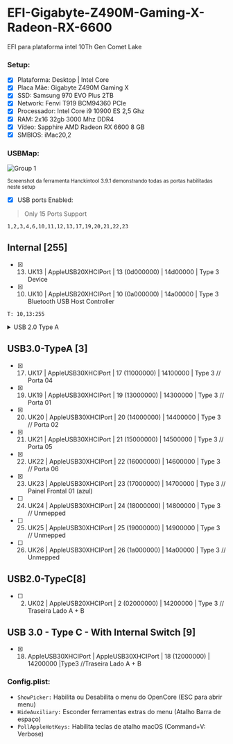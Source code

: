 # EFI-Gigabyte-Z490M-Gaming-X-Radeon-RX-6600

EFI para plataforma intel 10Th Gen Comet Lake


### Setup:

- [X] Plataforma: Desktop | Intel Core
- [x] Placa Mãe: Gigabyte Z490M Gaming X
- [x] SSD: Samsung 970 EVO Plus 2TB
- [x] Network: Fenvi T919 BCM94360 PCIe
- [x] Processador: Intel Core i9 10900 ES 2,5 Ghz 
- [x] RAM: 2x16 32gb 3000 Mhz DDR4
- [x] Vídeo: Sapphire AMD Radeon RX 6600 8 GB
- [x] SMBIOS: iMac20,2

### USBMap:

![Group 1](https://user-images.githubusercontent.com/99222756/206858818-cf645e86-7ab7-42b1-9991-87941b01ea11.png)

<sub>Screenshot da ferramenta Hanckintool 3.9.1 demonstrando todas as portas habilitadas neste setup </sub>


- [x] USB ports Enabled: 
> Only 15 Ports Support

```
1,2,3,4,6,10,11,12,13,17,19,20,21,22,23
```

## Internal [255]

- [x] 13. UK13 | AppleUSB20XHCIPort | 13 (0d000000) | 14d00000 | Type 3 Device
- [x] 10. UK10 | AppleUSB20XHCIPort | 10 (0a000000) | 14a00000 | Type 3 Bluetooth USB Host Controller

```
T: 10,13:255
```
<details><summary>USB 2.0 Type A</summary>

<p>
## USB3.0-TypeA [3]

- [x] 01. UK01 | AppleUSB20XHCIPort | 01 (01000000) | 14100000 | Type 3 // Porta 04
- [x] 03. UK03 | AppleUSB20XHCIPort | 03 (03000000) | 14300000 | Type 3 // Porta 01
- [x] 04. UK04 | AppleUSB20XHCIPort | 04 (04000000) | 14400000 | Type 3 // Porta 02
- [ ] 05. UK05 | AppleUSB20XHCIPort | 05 (05000000) | 14500000 | Type 3 // Porta 05
- [x] 06. UK06 | AppleUSB20XHCIPort | 06 (06000000) | 14600000 | Type 3 // Porta 06
- [ ] 07. UK07 | AppleUSB20XHCIPort | 07 (07000000) | 14700000 | Type 3 // Painel Frontal (azul)
- [ ] 08. UK08 | AppleUSB20XHCIPort | 08 (08000000) | 14800000 | Type 3 // Unmepped
- [ ] 09. UK09 | AppleUSB20XHCIPort | 09 (09000000) | 14900000 | Type 3 // Unmepped
- [x] 11. UK11 | AppleUSB20XHCIPort | 11 (0b000000) | 14b00000 | Type 3 // Painel Frontal (ao lado da Azul)
- [x] 12. UK12 | AppleUSB20XHCIPort | 12 (0c000000) | 14c00000 | Type 3 // Painel Frontal
- [x] 14. UK14 | AppleUSB20XHCIPort | 14 (0e000000) | 14e00000 | Type 3 // Unmepped
- [ ] 15. UK15 | AppleUSB20XHCIPort | 15 (0f000000) | 14f00000 | Type 3 // Unmepped
- [ ] 16. UK16 | AppleUSB20XHCIPort | 16 (10000000) | 14000000 | Type 3 // Unmepped

</p></details>

## USB3.0-TypeA [3]

- [x] 17. UK17 | AppleUSB30XHCIPort | 17 (11000000) | 14100000 | Type 3 // Porta 04
- [x] 19. UK19 | AppleUSB30XHCIPort | 19 (13000000) | 14300000 | Type 3 // Porta 01
- [x] 20. UK20 | AppleUSB30XHCIPort | 20 (14000000) | 14400000 | Type 3 // Porta 02
- [x] 21. UK21 | AppleUSB30XHCIPort | 21 (15000000) | 14500000 | Type 3 // Porta 05
- [x] 22. UK22 | AppleUSB30XHCIPort | 22 (16000000) | 14600000 | Type 3 // Porta 06
- [x] 23. UK23 | AppleUSB30XHCIPort | 23 (17000000) | 14700000 | Type 3 // Painel Frontal 01 (azul)
- [ ] 24. UK24 | AppleUSB30XHCIPort | 24 (18000000) | 14800000 | Type 3 // Unmepped
- [ ] 25. UK25 | AppleUSB30XHCIPort | 25 (19000000) | 14900000 | Type 3 // Unmepped
- [ ] 26. UK26 | AppleUSB30XHCIPort | 26 (1a000000) | 14a00000 | Type 3 // Unmepped

## USB2.0-TypeC[8]

- [ ] 2. UK02 | AppleUSB20XHCIPort | 2 (02000000) | 14200000 | Type 3 // Traseira Lado A + B

## USB 3.0 - Type C - With Internal Switch [9]

- [x] 18. AppleUSB30XHCIPort | AppleUSB30XHCIPort | 18 (12000000) | 14200000 |Type3 //Traseira Lado A + B

### Config.plist:

- `ShowPicker:` Habilita ou Desabilita o menu do OpenCore (ESC para abrir menu)
- `HideAuxiliary:` Esconder ferramentas extras do menu (Atalho Barra de espaço)
- `PollAppleHotKeys:` Habilita teclas de atalho macOS (Command+V: Verbose)
